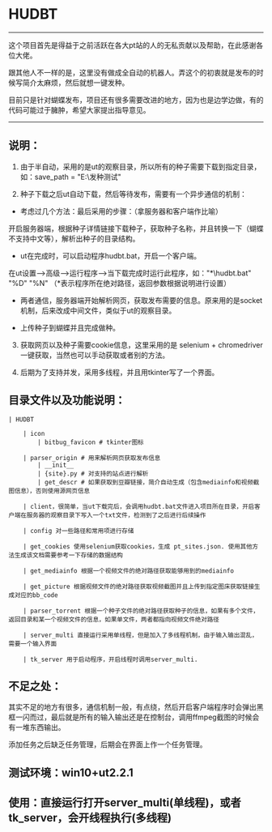 # HUDBT
---

  这个项目首先是得益于之前活跃在各大pt站的人的无私贡献以及帮助，在此感谢各位大佬。

  跟其他人不一样的是，这里没有做成全自动的机器人。弄这个的初衷就是发布的时候写简介太麻烦，然后就想一键发种。

  目前只是针对蝴蝶发布，项目还有很多需要改进的地方，因为也是边学边做，有的代码可能过于臃肿，希望大家提出指导意见。

---

## 说明：

1. 由于半自动，采用的是ut的观察目录，所以所有的种子需要下载到指定目录，如：save_path = "E:\\发种测试"

2. 种子下载之后ut自动下载，然后等待发布，需要有一个异步通信的机制：

* 考虑过几个方法：最后采用的步骤：（拿服务器和客户端作比喻）

开启服务器端，根据种子详情链接下载种子，获取种子名称，并且转换一下（蝴蝶不支持中文等），解析出种子的目录结构。

* ut在完成时，可以启动程序hudbt.bat，开启一个客户端。

在ut设置-->高级-->运行程序-->当下载完成时运行此程序，如："*\hudbt.bat" "%D" "%N" （*表示程序所在绝对路径，返回参数根据说明进行设置）

* 两者通信，服务器端开始解析网页，获取发布需要的信息。原来用的是socket机制，后来改成中间文件，类似于ut的观察目录。

* 上传种子到蝴蝶并且完成做种。

3. 获取网页以及种子需要cookie信息，这里采用的是 selenium + chromedriver 一键获取，当然也可以手动获取或者别的方法。

4. 后期为了支持并发，采用多线程，并且用tkinter写了一个界面。


## 目录文件以及功能说明：

    | HUDBT

        | icon
            | bitbug_favicon # tkinter图标

        | parser_origin # 用来解析网页获取发布信息
            | __init__
            | {site}.py # 对支持的站点进行解析
            | get_descr # 如果获取到豆瓣链接，简介自动生成（包含mediainfo和视频截图信息），否则使用源网页信息

        | client，很简单，当ut下载完后，会调用hudbt.bat文件进入项目所在目录，开启客户端在服务器的观察目录下写入一个txt文件，检测到了之后进行后续操作

        | config 对一些路径和常用项进行存储

        | get_cookies 使用selenium获取cookies，生成 pt_sites.json. 使用其他方法生成该文档需要参考一下存储的数据结构

        | get_mediainfo 根据一个视频文件的绝对路径获取能够用到的mediainfo

        | get_picture 根据视频文件的绝对路径获取视频截图并且上传到指定图床获取链接生成对应的bb_code

        | parser_torrent 根据一个种子文件的绝对路径获取种子的信息，如果有多个文件，返回目录和某一个视频文件的信息，如果单文件，两者都指向视频文件绝对路径

        | server_multi 直接运行采用单线程，但是加入了多线程机制，由于输入输出混乱，需要一个输入界面

        | tk_server 用于启动程序，开启线程时调用server_multi.

## 不足之处：

   其实不足的地方有很多，通信机制一般，有点绕，然后开启客户端程序时会弹出黑框一闪而过，最后就是所有的输入输出还是在控制台，调用ffmpeg截图的时候会有一堆东西输出。

   添加任务之后缺乏任务管理，后期会在界面上作一个任务管理。

## 测试环境：win10+ut2.2.1

## 使用：直接运行打开server_multi(单线程)，或者tk_server，会开线程执行(多线程)
